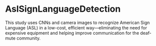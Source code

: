 # AslSignLanguageDetection
This study uses CNNs and camera images to recognize American Sign Language (ASL) in a low-cost, efficient way—eliminating the need for expensive equipment and helping improve communication for the deaf-mute community.
